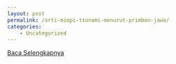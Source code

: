 ```yaml
---
layout: post
permalink: /arti-mimpi-tsunami-menurut-primbon-jawa/
categories:
    - Uncategorized
---
```


[Baca Selengkapnya](/04)